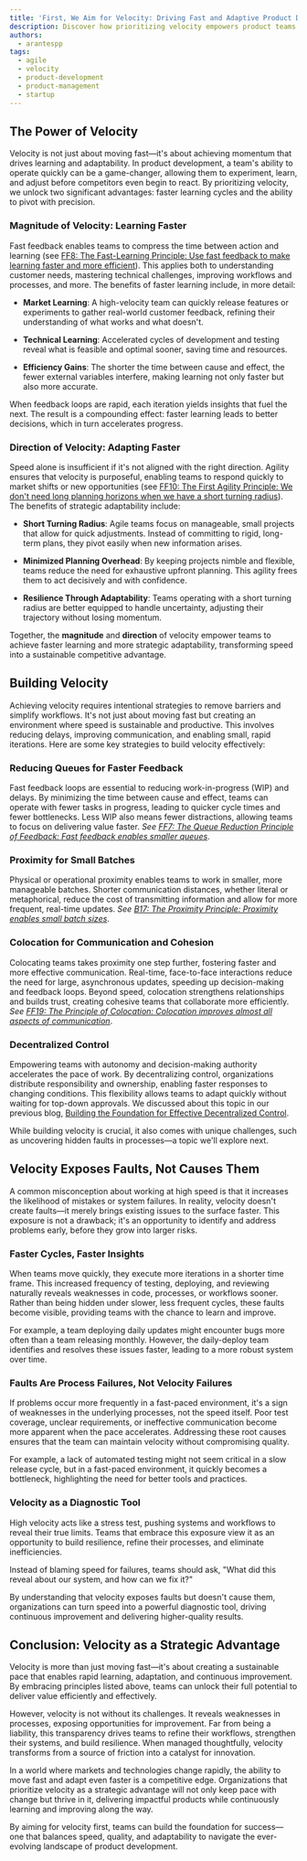 ```yaml
---
title: 'First, We Aim for Velocity: Driving Fast and Adaptive Product Development'
description: Discover how prioritizing velocity empowers product teams to learn faster, adapt quickly, and build resilient solutions in an ever-changing market. Explore strategies to harness speed effectively while maintaining quality and agility.
authors:
  - arantespp
tags:
  - agile
  - velocity
  - product-development
  - product-management
  - startup
---
```


## The Power of Velocity

Velocity is not just about moving fast—it's about achieving momentum that drives learning and adaptability. In product development, a team's ability to operate quickly can be a game-changer, allowing them to experiment, learn, and adjust before competitors even begin to react. By prioritizing velocity, we unlock two significant advantages: faster learning cycles and the ability to pivot with precision.

<!-- truncate -->

### Magnitude of Velocity: Learning Faster

Fast feedback enables teams to compress the time between action and learning (see [FF8: The Fast-Learning Principle: Use fast feedback to make learning faster and more efficient](/docs/product/product-development/principles#ff8-the-fast-learning-principle-use-fast-feedback-to-make-learning-faster-and-more-efficient)). This applies both to understanding customer needs, mastering technical challenges, improving workflows and processes, and more. The benefits of faster learning include, in more detail:

- **Market Learning**: A high-velocity team can quickly release features or experiments to gather real-world customer feedback, refining their understanding of what works and what doesn't.

- **Technical Learning**: Accelerated cycles of development and testing reveal what is feasible and optimal sooner, saving time and resources.

- **Efficiency Gains**: The shorter the time between cause and effect, the fewer external variables interfere, making learning not only faster but also more accurate.

When feedback loops are rapid, each iteration yields insights that fuel the next. The result is a compounding effect: faster learning leads to better decisions, which in turn accelerates progress.

### Direction of Velocity: Adapting Faster

Speed alone is insufficient if it's not aligned with the right direction. Agility ensures that velocity is purposeful, enabling teams to respond quickly to market shifts or new opportunities (see [FF10: The First Agility Principle: We don't need long planning horizons when we have a short turning radius](/docs/product/product-development/principles#ff10-the-first-agility-principle-we-dont-need-long-planning-horizons-when-we-have-a-short-turning-radius)). The benefits of strategic adaptability include:

- **Short Turning Radius**: Agile teams focus on manageable, small projects that allow for quick adjustments. Instead of committing to rigid, long-term plans, they pivot easily when new information arises.

- **Minimized Planning Overhead**: By keeping projects nimble and flexible, teams reduce the need for exhaustive upfront planning. This agility frees them to act decisively and with confidence.

- **Resilience Through Adaptability**: Teams operating with a short turning radius are better equipped to handle uncertainty, adjusting their trajectory without losing momentum.

Together, the **magnitude** and **direction** of velocity empower teams to achieve faster learning and more strategic adaptability, transforming speed into a sustainable competitive advantage.

## Building Velocity

Achieving velocity requires intentional strategies to remove barriers and simplify workflows. It's not just about moving fast but creating an environment where speed is sustainable and productive. This involves reducing delays, improving communication, and enabling small, rapid iterations. Here are some key strategies to build velocity effectively:

### Reducing Queues for Faster Feedback

Fast feedback loops are essential to reducing work-in-progress (WIP) and delays. By minimizing the time between cause and effect, teams can operate with fewer tasks in progress, leading to quicker cycle times and fewer bottlenecks. Less WIP also means fewer distractions, allowing teams to focus on delivering value faster. _See [FF7: The Queue Reduction Principle of Feedback: Fast feedback enables smaller queues](/docs/product/product-development/principles#ff7-the-queue-reduction-principle-of-feedback-fast-feedback-enables-smaller-queues)_.

### Proximity for Small Batches

Physical or operational proximity enables teams to work in smaller, more manageable batches. Shorter communication distances, whether literal or metaphorical, reduce the cost of transmitting information and allow for more frequent, real-time updates. _See [B17: The Proximity Principle: Proximity enables small batch sizes](/docs/product/product-development/principles#b17-the-proximity-principle-proximity-enables-small-batch-sizes)_.

### Colocation for Communication and Cohesion

Colocating teams takes proximity one step further, fostering faster and more effective communication. Real-time, face-to-face interactions reduce the need for large, asynchronous updates, speeding up decision-making and feedback loops. Beyond speed, colocation strengthens relationships and builds trust, creating cohesive teams that collaborate more efficiently. _See [FF19: The Principle of Colocation: Colocation improves almost all aspects of communication](/docs/product/product-development/principles#ff19-the-principle-of-colocation-colocation-improves-almost-all-aspects-of-communication)_.

### Decentralized Control

Empowering teams with autonomy and decision-making authority accelerates the pace of work. By decentralizing control, organizations distribute responsibility and ownership, enabling faster responses to changing conditions. This flexibility allows teams to adapt quickly without waiting for top-down approvals. We discussed about this topic in our previous blog, [Building the Foundation for Effective Decentralized Control](/blog/2024/09/17/building-the-foundation-for-effective-decentralized-control).

While building velocity is crucial, it also comes with unique challenges, such as uncovering hidden faults in processes—a topic we'll explore next.

## Velocity Exposes Faults, Not Causes Them

A common misconception about working at high speed is that it increases the likelihood of mistakes or system failures. In reality, velocity doesn't create faults—it merely brings existing issues to the surface faster. This exposure is not a drawback; it's an opportunity to identify and address problems early, before they grow into larger risks.

### Faster Cycles, Faster Insights

When teams move quickly, they execute more iterations in a shorter time frame. This increased frequency of testing, deploying, and reviewing naturally reveals weaknesses in code, processes, or workflows sooner. Rather than being hidden under slower, less frequent cycles, these faults become visible, providing teams with the chance to learn and improve.

For example, a team deploying daily updates might encounter bugs more often than a team releasing monthly. However, the daily-deploy team identifies and resolves these issues faster, leading to a more robust system over time.

### Faults Are Process Failures, Not Velocity Failures

If problems occur more frequently in a fast-paced environment, it's a sign of weaknesses in the underlying processes, not the speed itself. Poor test coverage, unclear requirements, or ineffective communication become more apparent when the pace accelerates. Addressing these root causes ensures that the team can maintain velocity without compromising quality.

For example, a lack of automated testing might not seem critical in a slow release cycle, but in a fast-paced environment, it quickly becomes a bottleneck, highlighting the need for better tools and practices.

### Velocity as a Diagnostic Tool

High velocity acts like a stress test, pushing systems and workflows to reveal their true limits. Teams that embrace this exposure view it as an opportunity to build resilience, refine their processes, and eliminate inefficiencies.

Instead of blaming speed for failures, teams should ask, "What did this reveal about our system, and how can we fix it?"

By understanding that velocity exposes faults but doesn't cause them, organizations can turn speed into a powerful diagnostic tool, driving continuous improvement and delivering higher-quality results.

## Conclusion: Velocity as a Strategic Advantage

Velocity is more than just moving fast—it's about creating a sustainable pace that enables rapid learning, adaptation, and continuous improvement. By embracing principles listed above, teams can unlock their full potential to deliver value efficiently and effectively.

However, velocity is not without its challenges. It reveals weaknesses in processes, exposing opportunities for improvement. Far from being a liability, this transparency drives teams to refine their workflows, strengthen their systems, and build resilience. When managed thoughtfully, velocity transforms from a source of friction into a catalyst for innovation.

In a world where markets and technologies change rapidly, the ability to move fast and adapt even faster is a competitive edge. Organizations that prioritize velocity as a strategic advantage will not only keep pace with change but thrive in it, delivering impactful products while continuously learning and improving along the way.

By aiming for velocity first, teams can build the foundation for success—one that balances speed, quality, and adaptability to navigate the ever-evolving landscape of product development.
